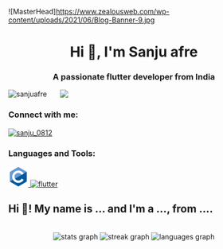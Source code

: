 ![MasterHead]https://www.zealousweb.com/wp-content/uploads/2021/06/Blog-Banner-9.jpg
<h1 align="center">Hi 👋, I'm Sanju afre</h1>
<h3 align="center">A passionate flutter developer from India</h3>
<img align="right" src="https://encrypted-tbn0.gstatic.com/images?q=tbn:ANd9GcRl10Sbnp8RiM1cp_d7hL76ljOoE8Uazj-YhBorcAbgrZtOWPCC2JxsfhfI91Tn1pOdLOU&usqp=CAU" width="400">
<p align="left"> <img src="https://komarev.com/ghpvc/?username=sanjuafre&label=Profile%20views&color=0e75b6&style=flat" alt="sanjuafre" /> </p>

<h3 align="left">Connect with me:</h3>
<p align="left">
<a href="https://instagram.com/sanju_0812" target="blank"><img align="center" src="https://raw.githubusercontent.com/rahuldkjain/github-profile-readme-generator/master/src/images/icons/Social/instagram.svg" alt="sanju_0812" height="30" width="40" /></a>
</p>

<h3 align="left">Languages and Tools:</h3>
<p align="left"> <a href="https://www.cprogramming.com/" target="_blank" rel="noreferrer"> <img src="https://raw.githubusercontent.com/devicons/devicon/master/icons/c/c-original.svg" alt="c" width="40" height="40"/> </a> <a href="https://flutter.dev" target="_blank" rel="noreferrer"> <img src="https://www.vectorlogo.zone/logos/flutterio/flutterio-icon.svg" alt="flutter" width="40" height="40"/> </a> </p>

<h2 align="left">Hi 👋! My name is ... and I'm a ..., from ....</h2>


<br clear="both">




<div align="center">
  <img src="https://github-readme-stats.vercel.app/api?username=sanjuafre123&hide_title=false&hide_rank=false&show_icons=true&include_all_commits=true&count_private=true&disable_animations=false&theme=github_dark&locale=en&hide_border=false" height="150" alt="stats graph"  />
  <img src="https://streak-stats.demolab.com?user=sanjuafre123&locale=en&mode=daily&theme=github_dark&hide_border=false&border_radius=5" height="150" alt="streak graph"  />
  <img src="https://github-readme-stats.vercel.app/api/top-langs?username=sanjuafre123&locale=en&hide_title=false&layout=compact&card_width=320&langs_count=5&theme=github_dark&hide_border=false" height="150" alt="languages graph"  />
</div>

